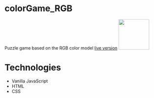 # colorGame_RGB
Puzzle game based on the RGB color model
[live version](https://federicocarrara.github.io/colorGame_RGB/.)
<img src="https://upload.wikimedia.org/wikipedia/commons/thumb/c/c2/AdditiveColor.svg/2000px-AdditiveColor.svg.png"
  style="width: 100px" />
# Technologies
- Vanilla JavaScript
- HTML
- CSS
